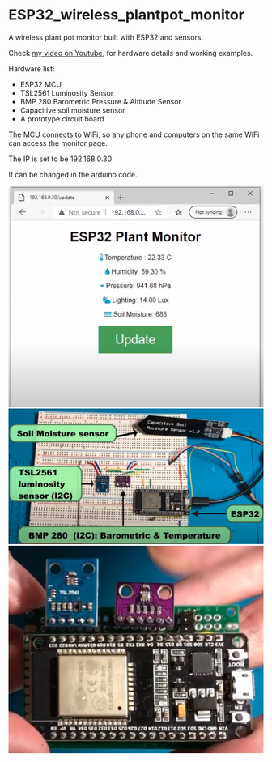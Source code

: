 # ESP32_wireless_plantpot_monitor
A wireless plant pot monitor built with ESP32 and sensors. 

Check <a href="https://youtu.be/p5a3cwfYjU0" >my video on Youtube</a>, for hardware details and working examples.

Hardware list:
- ESP32 MCU
- TSL2561 Luminosity Sensor
- BMP 280 Barometric Pressure & Altitude Sensor
- Capacitive soil moisture sensor
- A prototype circuit board


The MCU connects to WiFi, so any phone and computers on the same WiFi can access the monitor page. 

The IP is set to be 192.168.0.30

It can be changed in the arduino code.

<img src="https://github.com/hanmmmmm/ESP32_wireless_plantpot_monitor/blob/main/esp32imgs/webpage.png" alt="esp32 web" title="esp32 web" width="750"/>

<br>

<img src="https://github.com/hanmmmmm/ESP32_wireless_plantpot_monitor/blob/main/esp32imgs/hardware.png" alt="parts" title="parts" width="750"/>

<br>

<img src="https://github.com/hanmmmmm/ESP32_wireless_plantpot_monitor/blob/main/esp32imgs/hardware2.png" alt="assemb" title="assemb" width="750"/>
